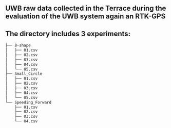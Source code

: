 ## UWB raw data collected in the Terrace during the evaluation of the UWB system again an RTK-GPS

## The directory includes 3 experiments:
``` bash
├── 8-shape
│   ├── 01.csv
│   ├── 02.csv
│   ├── 03.csv
│   ├── 04.csv
│   └── 05.csv
├── Small_Circle
│   ├── 01.csv
│   ├── 02.csv
│   ├── 03.csv
│   ├── 04.csv
│   └── 05.csv
└── Speeding_Forward
    ├── 01.csv
    ├── 02.csv
    ├── 03.csv
    └── 04.csv
```
